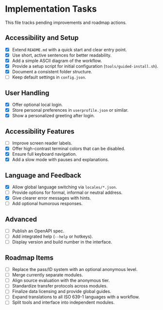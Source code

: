 # Implementation Tasks

This file tracks pending improvements and roadmap actions.

## Accessibility and Setup
- [x] Extend `README.md` with a quick start and clear entry point.
- [x] Use short, active sentences for better readability.
- [x] Add a simple ASCII diagram of the workflow.
- [x] Provide a setup script for initial configuration (`tools/guided-install.sh`).
- [x] Document a consistent folder structure.
- [ ] Keep default settings in `config.json`.

## User Handling
- [x] Offer optional local login.
- [x] Store personal preferences in `userprofile.json` or similar.
- [x] Show a personalized greeting after login.

## Accessibility Features
- [ ] Improve screen reader labels.
- [x] Offer high-contrast terminal colors that can be disabled.
- [x] Ensure full keyboard navigation.
- [x] Add a slow mode with pauses and explanations.

## Language and Feedback
- [x] Allow global language switching via `locales/*.json`.
- [ ] Provide options for formal, informal or neutral address.
- [x] Give clearer error messages with hints.
- [ ] Add optional humorous responses.

## Advanced
- [ ] Publish an OpenAPI spec.
- [ ] Add integrated help (`--help` or hotkeys).
- [ ] Display version and build number in the interface.

## Roadmap Items
- [ ] Replace the pass/ID system with an optional anonymous level.
- [ ] Merge currently separate modules.
- [ ] Align source evaluation with the anonymous tier.
- [ ] Standardize transfer protocols across modules.
- [ ] Finalize data licensing and provide global guides.
- [ ] Expand translations to all ISO 639-1 languages with a workflow.
- [ ] Split tools and interface into independent modules.
